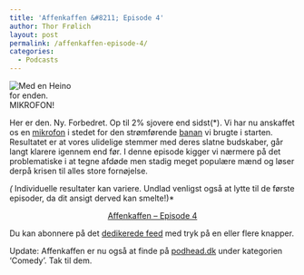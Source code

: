 ```yaml
---
title: 'Affenkaffen &#8211; Episode 4'
author: Thor Frølich
layout: post
permalink: /affenkaffen-episode-4/
categories:
  - Podcasts
---
```

<div class="bitImage bitRight" style="width: 119px">
  <img src="http://www.abekat.net/images/heino_01.jpg" alt="Med en Heino for enden." /><br /> MIKROFON!
</div>

Her er den. Ny. Forbedret. Op til 2% sjovere end sidst(*). Vi har nu anskaffet os en [mikrofon][1] i stedet for den strømførende [banan][2] vi brugte i starten. Resultatet er at vores ulidelige stemmer med deres slatne budskaber, går langt klarere igennem end før. I denne episode kigger vi nærmere på det problematiske i at tegne afdøde men stadig meget populære mænd og løser derpå krisen til alles store fornøjelse.

*(* Individuelle resultater kan variere. Undlad venligst også at lytte til de første episoder, da dit ansigt derved kan smelte!)*

<center>
  <a href="http://www.abekat.net/podcast/affenkaffen_004.mp3">Affenkaffen – Episode 4</a>
</center>

Du kan abonnere på det [dedikerede feed][3] med tryk på en eller flere knapper.

Update: Affenkaffen er nu også at finde på [podhead.dk][4] under kategorien ‘Comedy’. Tak til dem.

 [1]: http://www.samsontech.com/products/productpage.cfm?prodID=1810&brandID=2
 [2]: http://www.edbkunnskap.no/power2000/oppgaver/banan.jpg
 [3]: http://www.abekat.net/?feed=rss2&category_name=podcasts
 [4]: http://www.podhead.dk